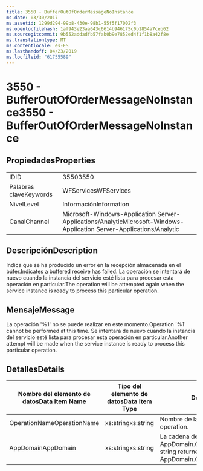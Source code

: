 ```yaml
---
title: 3550 - BufferOutOfOrderMessageNoInstance
ms.date: 03/30/2017
ms.assetid: 1299d294-99b8-430e-98b1-55f5f17002f3
ms.openlocfilehash: 1af943e23aa643c6614b946175c0b1854a7ceb62
ms.sourcegitcommit: 9b552addadfb57fab0b9e7852ed4f1f1b8a42f8e
ms.translationtype: MT
ms.contentlocale: es-ES
ms.lasthandoff: 04/23/2019
ms.locfileid: "61755589"
---
```

# <a name="3550---bufferoutofordermessagenoinstance"></a><span data-ttu-id="ccd41-102">3550 - BufferOutOfOrderMessageNoInstance</span><span class="sxs-lookup"><span data-stu-id="ccd41-102">3550 - BufferOutOfOrderMessageNoInstance</span></span>
## <a name="properties"></a><span data-ttu-id="ccd41-103">Propiedades</span><span class="sxs-lookup"><span data-stu-id="ccd41-103">Properties</span></span>  
  
|||  
|-|-|  
|<span data-ttu-id="ccd41-104">ID</span><span class="sxs-lookup"><span data-stu-id="ccd41-104">ID</span></span>|<span data-ttu-id="ccd41-105">3550</span><span class="sxs-lookup"><span data-stu-id="ccd41-105">3550</span></span>|  
|<span data-ttu-id="ccd41-106">Palabras clave</span><span class="sxs-lookup"><span data-stu-id="ccd41-106">Keywords</span></span>|<span data-ttu-id="ccd41-107">WFServices</span><span class="sxs-lookup"><span data-stu-id="ccd41-107">WFServices</span></span>|  
|<span data-ttu-id="ccd41-108">Nivel</span><span class="sxs-lookup"><span data-stu-id="ccd41-108">Level</span></span>|<span data-ttu-id="ccd41-109">Información</span><span class="sxs-lookup"><span data-stu-id="ccd41-109">Information</span></span>|  
|<span data-ttu-id="ccd41-110">Canal</span><span class="sxs-lookup"><span data-stu-id="ccd41-110">Channel</span></span>|<span data-ttu-id="ccd41-111">Microsoft-Windows-Application Server-Applications/Analytic</span><span class="sxs-lookup"><span data-stu-id="ccd41-111">Microsoft-Windows-Application Server-Applications/Analytic</span></span>|  
  
## <a name="description"></a><span data-ttu-id="ccd41-112">Descripción</span><span class="sxs-lookup"><span data-stu-id="ccd41-112">Description</span></span>  
 <span data-ttu-id="ccd41-113">Indica que se ha producido un error en la recepción almacenada en el búfer.</span><span class="sxs-lookup"><span data-stu-id="ccd41-113">Indicates a buffered receive has failed.</span></span> <span data-ttu-id="ccd41-114">La operación se intentará de nuevo cuando la instancia del servicio esté lista para procesar esta operación en particular.</span><span class="sxs-lookup"><span data-stu-id="ccd41-114">The operation will be attempted again when the service instance is ready to process this particular operation.</span></span>  
  
## <a name="message"></a><span data-ttu-id="ccd41-115">Mensaje</span><span class="sxs-lookup"><span data-stu-id="ccd41-115">Message</span></span>  
 <span data-ttu-id="ccd41-116">La operación '%1' no se puede realizar en este momento.</span><span class="sxs-lookup"><span data-stu-id="ccd41-116">Operation '%1' cannot be performed at this time.</span></span> <span data-ttu-id="ccd41-117">Se intentará de nuevo cuando la instancia del servicio esté lista para procesar esta operación en particular.</span><span class="sxs-lookup"><span data-stu-id="ccd41-117">Another attempt will be made when the service instance is ready to process this particular operation.</span></span>  
  
## <a name="details"></a><span data-ttu-id="ccd41-118">Detalles</span><span class="sxs-lookup"><span data-stu-id="ccd41-118">Details</span></span>  
  
|<span data-ttu-id="ccd41-119">Nombre del elemento de datos</span><span class="sxs-lookup"><span data-stu-id="ccd41-119">Data Item Name</span></span>|<span data-ttu-id="ccd41-120">Tipo del elemento de datos</span><span class="sxs-lookup"><span data-stu-id="ccd41-120">Data Item Type</span></span>|<span data-ttu-id="ccd41-121">Descripción</span><span class="sxs-lookup"><span data-stu-id="ccd41-121">Description</span></span>|  
|--------------------|--------------------|-----------------|  
|<span data-ttu-id="ccd41-122">OperationName</span><span class="sxs-lookup"><span data-stu-id="ccd41-122">OperationName</span></span>|<span data-ttu-id="ccd41-123">xs:string</span><span class="sxs-lookup"><span data-stu-id="ccd41-123">xs:string</span></span>|<span data-ttu-id="ccd41-124">Nombre de la operación.</span><span class="sxs-lookup"><span data-stu-id="ccd41-124">The name of the operation.</span></span>|  
|<span data-ttu-id="ccd41-125">AppDomain</span><span class="sxs-lookup"><span data-stu-id="ccd41-125">AppDomain</span></span>|<span data-ttu-id="ccd41-126">xs:string</span><span class="sxs-lookup"><span data-stu-id="ccd41-126">xs:string</span></span>|<span data-ttu-id="ccd41-127">La cadena devuelta por AppDomain.CurrentDomain.FriendlyName.</span><span class="sxs-lookup"><span data-stu-id="ccd41-127">The string returned by AppDomain.CurrentDomain.FriendlyName.</span></span>|
